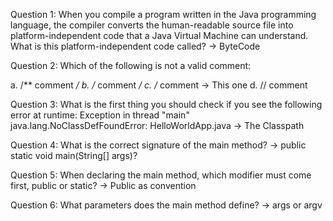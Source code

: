Question 1: When you compile a program written in the Java programming language, the compiler converts the human-readable source file into platform-independent code that a Java Virtual Machine can understand. What is this platform-independent code called? -> ByteCode

Question 2: Which of the following is not a valid comment:

a. /** comment */
b. /* comment */
c. /* comment -> This one
d. // comment

Question 3: What is the first thing you should check if you see the following error at runtime:
Exception in thread "main" java.lang.NoClassDefFoundError:
HelloWorldApp.java -> The Classpath

Question 4: What is the correct signature of the main method? -> public static void main(String[] args)?

Question 5: When declaring the main method, which modifier must come first, public or static? -> Public as convention

Question 6: What parameters does the main method define? -> args or argv